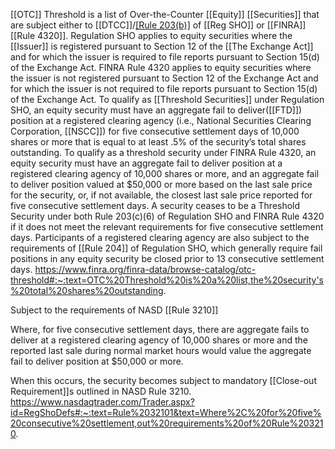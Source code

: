 [[OTC]] Threshold is a list of Over-the-Counter [[Equity]] [[Securities]] that are subject either to [[DTCC]]/[[Rule 203(b)]](3) of [[Reg SHO]] or [[FINRA]] [[Rule 4320]]. Regulation SHO applies to equity securities where the [[Issuer]] is registered pursuant to Section 12 of the [[The Exchange Act]] and for which the issuer is required to file reports pursuant to Section 15(d) of the Exchange Act. FINRA Rule 4320 applies to equity securities where the issuer is not registered pursuant to Section 12 of the Exchange Act and for which the issuer is not required to file reports pursuant to Section 15(d) of the Exchange Act. To qualify as [[Threshold Securities]] under Regulation SHO, an equity security must have an aggregate fail to deliver([[FTD]]) position at a registered clearing agency (i.e., National Securities Clearing Corporation, [[NSCC]]) for five consecutive settlement days of 10,000 shares or more that is equal to at least .5% of the security’s total shares outstanding. To qualify as a threshold security under FINRA Rule 4320, an equity security must have an aggregate fail to deliver position at a registered clearing agency of 10,000 shares or more, and an aggregate fail to deliver position valued at $50,000 or more based on the last sale price for the security, or, if not available, the closest last sale price reported for five consecutive settlement days. A security ceases to be a Threshold Security under both Rule 203(c)(6) of Regulation SHO and FINRA Rule 4320 if it does not meet the relevant requirements for five consecutive settlement days. Participants of a registered clearing agency are also subject to the requirements of [[Rule 204]] of Regulation SHO, which generally require fail positions in any equity security be closed prior to 13 consecutive settlement days.
https://www.finra.org/finra-data/browse-catalog/otc-threshold#:~:text=OTC%20Threshold%20is%20a%20list,the%20security's%20total%20shares%20outstanding.

Subject to the requirements of NASD [[Rule 3210]]

Where, for five consecutive settlement days, there are aggregate fails to deliver at a registered clearing agency of 10,000 shares or more and the reported last sale during normal market hours would value the aggregate fail to deliver position at $50,000 or more.

When this occurs, the security becomes subject to mandatory [[Close-out Requirement]]s outlined in NASD Rule 3210.
https://www.nasdaqtrader.com/Trader.aspx?id=RegShoDefs#:~:text=Rule%2032101&text=Where%2C%20for%20five%20consecutive%20settlement,out%20requirements%20of%20Rule%203210.
